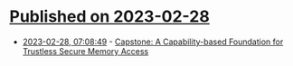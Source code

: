 # [Published on 2023-02-28](index.md)

* [2023-02-28, 07:08:49](https://lobste.rs/s/qzmsyl/capstone_capability_based_foundation) - [Capstone: A Capability-based Foundation for Trustless Secure Memory Access](https://arxiv.org/abs/2302.13863)
